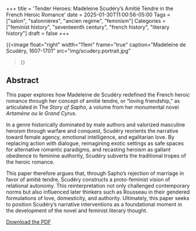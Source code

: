 +++
title = 'Tender Heroes: Madeleine Scudéry’s Amitié Tendre in the French Heroic Romance'
date = 2025-01-30T11:00:56-05:00
Tags = ["salon", "salonnières", "ancien regime", "feminism"]
Categories = ["feminist history", "seventeenth century", "french history", "literary history"]
draft = false
+++

{{<image
    float="right"
    width="11em"
    frame="true"
    caption="Madeleine de Scudéry, 1607-1701"
    src="img/scudery.portrait.jpg"
>}}

## Abstract
This paper explores how Madeleine de Scudéry redefined the French heroic romance through her concept of amitié tendre, or “loving friendship,” as articulated in The *Story of Sapho*, a volume from her monumental novel *Artamène ou le Grand Cyrus*. 

In a genre historically dominated by male authors and valorized masculine heroism through warfare and conquest, Scudéry reorients the narrative toward female agency, emotional intelligence, and egalitarian love. By replacing action with dialogue, reimagining exotic settings as safe spaces for alternative romantic paradigms, and recasting heroism as gallant obedience to feminine authority, Scudéry subverts the traditional tropes of the heroic romance. 

This paper therefore argues that, through Sapho’s rejection of marriage in favor of amitié tendre, Scudéry constructs a proto-feminist vision of relational autonomy. This reinterpretation not only challenged contemporary norms but also influenced later thinkers such as Rousseau in their gendered formulations of love, domesticity, and authority. Ultimately, this paper seeks to position Scudéry’s narrative interventions as a foundational moment in the development of the novel and feminist literary thought.

[Download the PDF](https://drive.google.com/uc?export=download&id=1Cru97pj9fmPi_QcfNDKXlujktoYiqOYq)